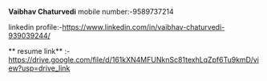 **Vaibhav Chaturvedi**
mobile number:-9589737214


linkedin profile:-https://www.linkedin.com/in/vaibhav-chaturvedi-939039244/


** resume link** :- https://drive.google.com/file/d/161kXN4MFUNknSc81texhLqZpf6Tu9kmD/view?usp=drive_link
